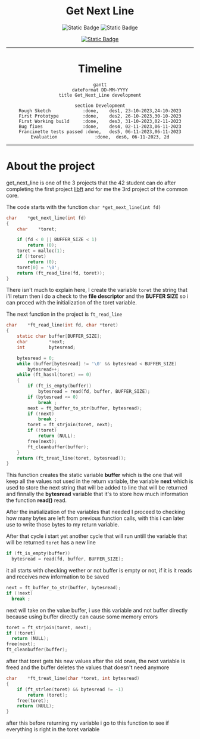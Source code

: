 <div align = "center">

# Get Next Line

![Static Badge](https://img.shields.io/badge/Score-%3100%2F100-green?style=for-the-badge&logo=42&labelColor=%23323030&color=%2381D2C7)
![Static Badge](https://img.shields.io/badge/Language-green?style=for-the-badge&logo=C&labelColor=%23323030&color=%2381D2C7)

[![Static Badge](https://img.shields.io/badge/Music%20Suggestion-Click%20Me?style=for-the-badge&logo=YouTube&logoColor=%23000000&labelColor=%23FFFFFF&color=%23FF0000)](https://www.youtube.com/watch?v=eCeBNwBUkcI)

___


</div>

<div align = "center">

# Timeline

```mermaid
gantt
dateFormat DD-MM-YYYY
title Get_Next_Line development

section Development
Rough Sketch            :done,    des1, 23-10-2023,24-10-2023
First Prototype         :done,    des2, 26-10-2023,30-10-2023
First Working build     :done,    des3, 31-10-2023,02-11-2023
Bug fixes               :done,    des4, 02-11-2023,06-11-2023
Francinette tests passed :done,   des5, 06-11-2023,06-11-2023
Evaluation              :done,  des6, 06-11-2023, 2d
```
</div>

___

# About the project

get_next_line is one of the 3 projects that the 42 student can do after completing the first project [libft](https://github.com/mota494/42_libft) and for me the 3rd project of the common core.

The code starts with the function `char *get_next_line(int fd)`
```c
char	*get_next_line(int fd)
{
	char	*toret;

	if (fd < 0 || BUFFER_SIZE < 1)
		return (0);
	toret = malloc(1);
	if (!toret)
		return (0);
	toret[0] = '\0';
	return (ft_read_line(fd, toret));
}
```
There isn't much to explain here, I create the variable `toret` the string that i'll return then i do a check to the **file descriptor** and the **BUFFER SIZE** so i can proced with the initialization of the toret variable.

The next function in the project is `ft_read_line`
```c
char	*ft_read_line(int fd, char *toret)
{
	static char	buffer[BUFFER_SIZE];
	char		*next;
	int			bytesread;

	bytesread = 0;
	while (buffer[bytesread] != '\0' && bytesread < BUFFER_SIZE)
		bytesread++;
	while (ft_hasnl(toret) == 0)
	{
		if (ft_is_empty(buffer))
			bytesread = read(fd, buffer, BUFFER_SIZE);
		if (bytesread <= 0)
			break ;
		next = ft_buffer_to_str(buffer, bytesread);
		if (!next)
			break ;
		toret = ft_strjoin(toret, next);
		if (!toret)
			return (NULL);
		free(next);
		ft_cleanbuffer(buffer);
	}
	return (ft_treat_line(toret, bytesread));
}
```
This function creates the static variable **buffer** which is the one that will keep all the values not used in the return variable, the variable **next** which is used to store the next string that will be added to line that will be returned and finnally the **bytesread** variable that it's to store how much information the function **read()** read.

After the inatialization of the variables that needed I proceed to checking how many bytes are left from previous function calls, with this i can later use to write those bytes to my return variable.

After that cycle i start yet another cycle that will run untill the variable that will be returned `toret` has a new line
```c
if (ft_is_empty(buffer))
  bytesread = read(fd, buffer, BUFFER_SIZE);
```
it all starts with checking wether or not buffer is empty or not, if it is it reads and receives new information to be saved
```c
next = ft_buffer_to_str(buffer, bytesread);
if (!next)
  break ;
```
next will take on the value buffer, i use this variable and not buffer directly because using buffer directly can cause some memory errors
```c
toret = ft_strjoin(toret, next);
if (!toret)
  return (NULL);
free(next);
ft_cleanbuffer(buffer);
```
after that toret gets his new values after the old ones, the next variable is freed and the buffer deletes the values that doesn't need anymore
```c
char	*ft_treat_line(char *toret, int bytesread)
{
	if (ft_strlen(toret) && bytesread != -1)
		return (toret);
	free(toret);
	return (NULL);
}
```
after this before returning my variable i go to this function to see if everything is right in the toret variable
